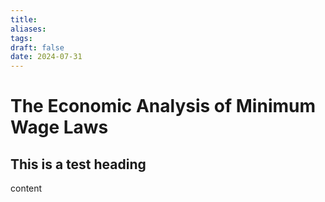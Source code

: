 ```yaml
---
title: 
aliases: 
tags: 
draft: false
date: 2024-07-31
---
```

# The Economic Analysis of Minimum Wage Laws
## This is a test heading

content

